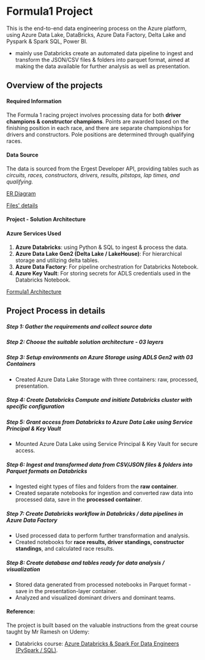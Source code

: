 
# Formula1 Project

This is the end-to-end data engineering process on the Azure platform, using Azure Data Lake, DataBricks, Azure Data Factory, Delta Lake and Pyspark & Spark SQL, Power BI.

+ mainly use Databricks create an automated data pipeline to ingest and transform the JSON/CSV files & folders into parquet format, aimed at making the data available for further analysis as well as presentation.

## Overview of the projects

#### Required Information

The Formula 1 racing project involves processing data for both **driver champions & constructor champions**. Points are awarded based on the finishing position in each race, and there are separate championships for drivers and constructors. Pole positions are determined through qualifying races.

#### Data Source

The data is sourced from the Ergest Developer API, providing tables such as *circuits, races, constructors, drivers, results, pitstops, lap times, and qualifying.*

[ER Diagram](http://ergast.com/images/ergast_db.png)

[Files' details](https://drive.google.com/file/d/1I-YGROsBYqRZtLlS4prJU1xYfMNz4wV5/view?usp=drive_link)

#### Project - Solution Architecture

#### Azure Services Used
1. **Azure Databricks**: using Python & SQL to ingest & process the data.
2. **Azure Data Lake Gen2 (Delta Lake / LakeHouse)**: For hierarchical storage and utilizing delta tables.
3. **Azure Data Factory**: For pipeline orchestration for Databricks Notebook.
4. **Azure Key Vault**: For storing secrets for ADLS credentials used in the Databricks Notebook.

[Formula1 Architecture](https://drive.google.com/file/d/1hfcTdBI_cGCOJMxlif9v6ofO8j3tSr59/view?usp=drive_link)

## Project Process in details

##### Step 1: Gather the requirements and collect source data

##### Step 2: Choose the suitable solution architecture - 03 layers

##### Step 3: Setup environments on Azure Storage using ADLS Gen2 with 03 Containers
- Created Azure Data Lake Storage with three containers: raw, processed, presentation.

##### Step 4: Create Databricks Compute and initiate Databricks cluster with specific configuration

##### Step 5: Grant access from Databricks to Azure Data Lake using Service Principal & Key Vault
- Mounted Azure Data Lake using Service Principal & Key Vault for secure access.

##### Step 6: Ingest and transformed data from CSV/JSON files & folders into Parquet formats on Databricks
- Ingested eight types of files and folders from the **raw container**.
- Created separate notebooks for ingestion and converted raw data into processed data, save in the **processed container**.

##### Step 7: Create Databricks workflow in Databricks / data pipelines in Azure Data Factory
- Used processed data to perform further transformation and analysis.
- Created notebooks for **race results, driver standings, constructor standings**, and calculated race results.

##### Step 8: Create database and tables ready for data analysis / visualization
- Stored data generated from processed notebooks in Parquet format - save in the presentation-layer container.
- Analyzed and visualized dominant drivers and dominant teams.

#### Reference:
The project is built based on the valuable instructions from the great course taught by Mr Ramesh on Udemy:
- Databricks course: [Azure Databricks & Spark For Data Engineers (PySpark / SQL)](https://www.udemy.com/course/azure-databricks-spark-core-for-data-engineers/learn/lecture/37939572?start=0#overview).